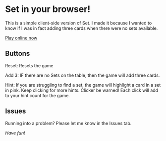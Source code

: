 # Set in your browser!

This is a simple client-side version of Set. I made it because I wanted to know if I was in fact adding three cards when there were no sets available.

[Play online now](https://scottjodoin.github.io/set-game-client/set.html)

## Buttons

Reset: Resets the game

Add 3: IF there are no Sets on the table, then the game will add three cards.

Hint: If you are struggling to find a set, the game will highlight a card in a set in pink. Keep clicking for more hints. Clicker be warned! Each click will add to your hint count for the game.


## Issues

Running into a problem? Please let me know in the Issues tab.

*Have fun!*
